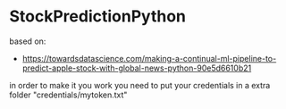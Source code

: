 # StockPredictionPython

based on: 
- https://towardsdatascience.com/making-a-continual-ml-pipeline-to-predict-apple-stock-with-global-news-python-90e5d6610b21


in order to make it you work you need to put your credentials in a extra folder "credentials/mytoken.txt"
